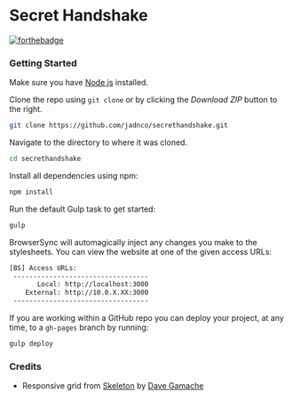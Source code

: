 # Secret Handshake

[![forthebadge](http://forthebadge.com/images/badges/powered-by-netflix.svg)](http://forthebadge.com)

### Getting Started

Make sure you have [Node.js]() installed.

Clone the repo using `git clone` or by clicking the *Download ZIP* button to the right.

```sh
git clone https://github.com/jadnco/secrethandshake.git
```

Navigate to the directory to where it was cloned.

```sh
cd secrethandshake
```

Install all dependencies using npm:

```sh
npm install
```

Run the default Gulp task to get started:

```sh
gulp
```

BrowserSync will automagically inject any changes you make to the stylesheets. You can view the website at one of the given access URLs:

```sh
[BS] Access URLs:
 ----------------------------------
       Local: http://localhost:3000
    External: http://10.0.X.XX:3000
 ----------------------------------
```

If you are working within a GitHub repo you can deploy your project, at any time, to a `gh-pages` branch by running:

```sh
gulp deploy
```

### Credits

- Responsive grid from [Skeleton](http://getskeleton.com) by [Dave Gamache](https://github.com/dhg)